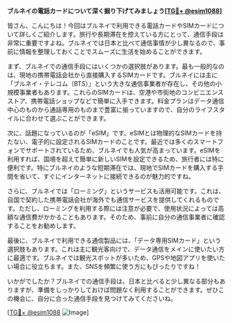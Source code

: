 **ブルネイの電話カードについて深く掘り下げてみましょう[[TG💪+ @esim1088](https://t.me/s/esim1088)]**

皆さん、こんにちは！今回はブルネイで利用できる電話カードやSIMカードについて詳しくご紹介します。旅行や長期滞在を控えている方にとって、通信手段は非常に重要ですよね。ブルネイでは日本と比べて通信事情が少し異なるので、事前に情報を整理しておくことでスムーズに生活を始めることができます。

まず、ブルネイでの通信手段にはいくつかの選択肢があります。最も一般的なのは、現地の携帯電話会社から直接購入するSIMカードです。ブルネイには主に「ブルネイ・テレコム（BTS）」という大きな通信事業者が存在し、その他の小規模事業者もあります。これらのSIMカードは、空港や市街地のコンビニエンスストア、携帯電話ショップなどで簡単に入手できます。料金プランはデータ通信中心のものから通話専用のものまで豊富に揃っていますので、自分のライフスタイルに合わせて選ぶことができます。

次に、話題になっているのが「eSIM」です。eSIMとは物理的なSIMカードを持たない、電子的に設定されるSIMカードのことです。最近では多くのスマートフォンでサポートされているため、ブルネイでも人気が高まっています。eSIMを利用すれば、国境を超えて簡単に新しいSIMを設定できるため、旅行者には特に便利です。特にブルネイのような短期滞在では、現地でSIMカードを購入する手間を省いて、すぐにインターネットに接続できるのが魅力的ですね。

さらに、ブルネイでは「ローミング」というサービスも活用可能です。これは、自国で契約した携帯電話会社が海外でも通信サービスを提供してくれるものです。ただし、ローミングを利用する際には注意が必要で、使用状況によっては高額な通信費がかかることもあります。そのため、事前に自分の通信事業者に確認することをお勧めします。

最後に、ブルネイで利用できる通信製品には、「データ専用SIMカード」という選択肢もあります。これは主に観光客向けで、データ通信をメインに使いたい方に最適です。ブルネイでは観光スポットが多いため、GPSや地図アプリを使いたい場合に役立ちます。また、SNSを頻繁に使う方にもぴったりですね！

いかがでしたか？ブルネイでの通信手段は、日本と比べると少し異なる部分もありますが、準備をしっかりしておけば問題なく利用することができます。ぜひこの機会に、自分に合った通信手段を見つけてみてくださいね。

[[TG💪+ @esim1088](https://t.me/s/esim1088) ![Image](https://i.postimg.cc/Y0z9fWf4/image.png)]